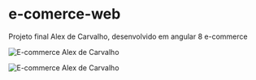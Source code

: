 # e-comerce-web
 Projeto final Alex de Carvalho, desenvolvido em angular 8 e-commerce


![E-commerce Alex de Carvalho](https://i.imgur.com/EL89SGx.png)


![E-commerce Alex de Carvalho](https://i.imgur.com/KxmXU6A.png)
